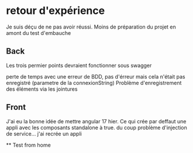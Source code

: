 # retour d'expérience

Je suis déçu de ne pas avoir réussi. Moins de préparation du projet en amont du test d'embauche

## Back

Les trois permier points devraient fonctionner sous swagger

perte de temps avec une erreur de BDD, pas d'érreur mais cela n'était pas enregistré (parametre de la connexionString)
Problème d'enregistrement des éléments via les jointures

## Front

J'ai eu la bonne idée de mettre angular 17 hier. Ce qui crée par deffaut une appli avec les composants standalone à true.
du coup problème d'injection de service... j'ai recrée un appli

** Test from home